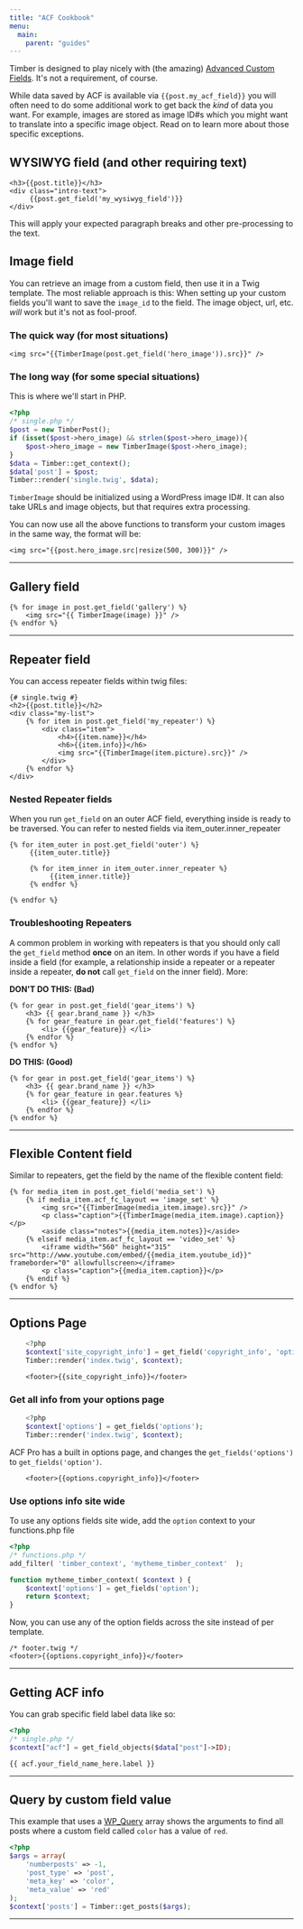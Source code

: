 ```yaml
---
title: "ACF Cookbook"
menu:
  main:
    parent: "guides"
---
```


Timber is designed to play nicely with (the amazing) [Advanced Custom Fields](http://www.advancedcustomfields.com/). It's not a requirement, of course.

While data saved by ACF is available via `{{post.my_acf_field}}` you will often need to do some additional work to get back the _kind_ of data you want. For example, images are stored as image ID#s which you might want to translate into a specific image object. Read on to learn more about those specific exceptions.

## WYSIWYG field (and other requiring text)

```twig
<h3>{{post.title}}</h3>
<div class="intro-text">
     {{post.get_field('my_wysiwyg_field')}}
</div>
```

This will apply your expected paragraph breaks and other pre-processing to the text.

## Image field

You can retrieve an image from a custom field, then use it in a Twig template. The most reliable approach is this: When setting up your custom fields you'll want to save the `image_id` to the field. The image object, url, etc. _will_ work but it's not as fool-proof.

### The quick way (for most situations)

```twig
<img src="{{TimberImage(post.get_field('hero_image')).src}}" />
```

### The long way (for some special situations)

This is where we'll start in PHP.

```php
<?php
/* single.php */
$post = new TimberPost();
if (isset($post->hero_image) && strlen($post->hero_image)){
	$post->hero_image = new TimberImage($post->hero_image);
}
$data = Timber::get_context();
$data['post'] = $post;
Timber::render('single.twig', $data);
```

`TimberImage` should be initialized using a WordPress image ID#. It can also take URLs and image objects, but that requires extra processing.

You can now use all the above functions to transform your custom images in the same way, the format will be:

```twig
<img src="{{post.hero_image.src|resize(500, 300)}}" />
```

* * *

## Gallery field

```twig
{% for image in post.get_field('gallery') %}
    <img src="{{ TimberImage(image) }}" />
{% endfor %}
```

* * *

## Repeater field

You can access repeater fields within twig files:

```twig
{# single.twig #}
<h2>{{post.title}}</h2>
<div class="my-list">
	{% for item in post.get_field('my_repeater') %}
		<div class="item">
			<h4>{{item.name}}</h4>
			<h6>{{item.info}}</h6>
			<img src="{{TimberImage(item.picture).src}}" />
		</div>
	{% endfor %}
</div>
```

### Nested Repeater fields

When you run `get_field` on an outer ACF field, everything inside is ready to be traversed. You can refer to nested fields via item_outer.inner_repeater

```twig
{% for item_outer in post.get_field('outer') %}
     {{item_outer.title}}

     {% for item_inner in item_outer.inner_repeater %}
          {{item_inner.title}}
     {% endfor %}

{% endfor %}
```

### Troubleshooting Repeaters

A common problem in working with repeaters is that you should only call the `get_field` method **once** on an item. In other words if you have a field inside a field (for example, a relationship inside a repeater or a repeater inside a repeater, **do not** call `get_field` on the inner field). More:

**DON'T DO THIS: (Bad)**

```twig
{% for gear in post.get_field('gear_items') %}
    <h3> {{ gear.brand_name }} </h3>
    {% for gear_feature in gear.get_field('features') %}
        <li> {{gear_feature}} </li>
    {% endfor %}
{% endfor %}
```

**DO THIS: (Good)**

```twig
{% for gear in post.get_field('gear_items') %}
    <h3> {{ gear.brand_name }} </h3>
    {% for gear_feature in gear.features %}
        <li> {{gear_feature}} </li>
    {% endfor %}
{% endfor %}
```

* * *

## Flexible Content field

Similar to repeaters, get the field by the name of the flexible content field:

```twig
{% for media_item in post.get_field('media_set') %}
	{% if media_item.acf_fc_layout == 'image_set' %}
		<img src="{{TimberImage(media_item.image).src}}" />
		<p class="caption">{{TimberImage(media_item.image).caption}}</p>
		<aside class="notes">{{media_item.notes}}</aside>
	{% elseif media_item.acf_fc_layout == 'video_set' %}
		<iframe width="560" height="315" src="http://www.youtube.com/embed/{{media_item.youtube_id}}" frameborder="0" allowfullscreen></iframe>
		<p class="caption">{{media_item.caption}}</p>
	{% endif %}
{% endfor %}
```

* * *

## Options Page

```php
	<?php
	$context['site_copyright_info'] = get_field('copyright_info', 'options');
	Timber::render('index.twig', $context);
```

```twig
	<footer>{{site_copyright_info}}</footer>
```

### Get all info from your options page

```php
	<?php
	$context['options'] = get_fields('options');
	Timber::render('index.twig', $context);
```

ACF Pro has a built in options page, and changes the `get_fields('options')` to `get_fields('option')`.

```twig
	<footer>{{options.copyright_info}}</footer>
```

### Use options info site wide

To use any options fields site wide, add the `option` context to your functions.php file

```php
<?php
/* functions.php */
add_filter( 'timber_context', 'mytheme_timber_context'  );

function mytheme_timber_context( $context ) {
    $context['options'] = get_fields('option');
    return $context;
}
```

Now, you can use any of the option fields across the site instead of per template.

```twig
/* footer.twig */
<footer>{{options.copyright_info}}</footer>
```

* * *

## Getting ACF info

You can grab specific field label data like so:

```php
<?php
/* single.php */
$context["acf"] = get_field_objects($data["post"]->ID);
```

```twig
{{ acf.your_field_name_here.label }}
```

* * *

## Query by custom field value

This example that uses a [WP_Query](http://codex.wordpress.org/Class_Reference/WP_Query) array shows the arguments to find all posts where a custom field called `color` has a value of `red`.

```php
<?php
$args = array(
    'numberposts' => -1,
    'post_type' => 'post',
    'meta_key' => 'color',
    'meta_value' => 'red'
);
$context['posts'] = Timber::get_posts($args);
```
* * *
